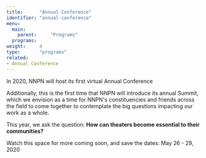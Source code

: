 ```yaml
---
title:      "Annual Conference"
identifier: "annual-conference"
menu:
  main:
    parent:     "Programs"
  programs:
weight:     4
type:       "programs"
related:
- Annual Conference
---
```


<span class="lead-in">In 2020, NNPN will host its first virtual Annual Conference</span>

Additionally, this is the first time that NNPN will introduce its annual Summit, which we envision as a time for NNPN's constituencies and friends across the field to come together to contemplate the big questions impacting our work as a whole.

This year, we ask the question: **How can theaters become essential to their communities?**

Watch this space for more coming soon, and save the dates: May 26 - 29, 2020
